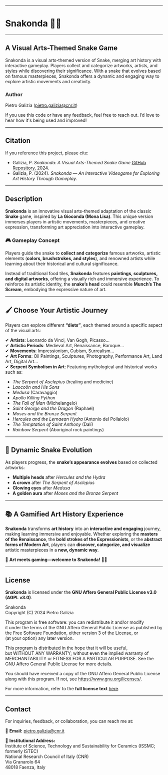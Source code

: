 *****
# Snakonda 🎨🐍
*****

## A Visual Arts-Themed Snake Game
Snakonda is a visual arts-themed version of Snake, merging art history with interactive gameplay. Players collect and categorize artworks, artists, and styles while discovering their significance. With a snake that evolves based on famous masterpieces, Snakonda offers a dynamic and engaging way to explore artistic movements and creativity.

### Author  
Pietro Galizia ([pietro.galizia@cnr.it](mailto:pietro.galizia@cnr.it))  

If you use this code or have any feedback, feel free to reach out. I’d love to hear how it's being used and improved!  

---

## Citation  

If you reference this project, please cite:  

- Galizia, P. *Snakonda: A Visual Arts-Themed Snake Game* [GitHub Repository](https://github.com/PietroGalizia/Snakonda), 2024.  
- Galizia, P. (2024). *Snakonda — An Interactive Videogame for Exploring Art History Through Gameplay.*  

---

## Description  

**Snakonda** is an innovative visual arts-themed adaptation of the classic **Snake** game, inspired by **La Gioconda (Mona Lisa)**. This unique version immerses players in artistic movements, masterpieces, and creative expression, transforming art appreciation into interactive gameplay.  

### 🎮 **Gameplay Concept**  
Players guide the snake to **collect and categorize** famous artworks, artistic elements (**colors, brushstrokes, and styles**), and renowned artists while learning about their historical and cultural significance.  

Instead of traditional food tiles, **Snakonda** features **paintings, sculptures, and digital artworks**, offering a visually rich and immersive experience. To reinforce its artistic identity, the **snake’s head** could resemble **Munch’s The Scream**, embodying the expressive nature of art.  

---

## 🖌️ **Choose Your Artistic Journey**  

Players can explore different **“diets”**, each themed around a specific aspect of the visual arts:  

✔ **Artists**: Leonardo da Vinci, Van Gogh, Picasso...  
✔ **Artistic Periods**: Medieval Art, Renaissance, Baroque...  
✔ **Movements**: Impressionism, Cubism, Surrealism...  
✔ **Art Forms**: Oil Paintings, Sculptures, Photography, Performance Art, Land Art, Digital Art...  
✔ **Serpent Symbolism in Art**: Featuring mythological and historical works such as:  

- *The Serpent of Asclepius* (healing and medicine)  
- *Laocoön and His Sons*  
- *Medusa* (Caravaggio)  
- *Apollo Killing Python*  
- *The Fall of Man* (Michelangelo)  
- *Saint George and the Dragon* (Raphael)  
- *Moses and the Bronze Serpent*  
- *Hercules and the Lernaean Hydra* (Antonio del Pollaiolo)  
- *The Temptation of Saint Anthony* (Dalí)  
- *Rainbow Serpent* (Aboriginal rock paintings)  

---

## 🐍 **Dynamic Snake Evolution**  

As players progress, the **snake’s appearance evolves** based on collected artworks:  

- **Multiple heads** after *Hercules and the Hydra*  
- **A crown** after *The Serpent of Asclepius*  
- **Glowing eyes** after *Medusa*  
- **A golden aura** after *Moses and the Bronze Serpent*  

---

## 📚 **A Gamified Art History Experience**  

**Snakonda** transforms **art history** into an **interactive and engaging** journey, making learning immersive and enjoyable. Whether exploring the **masters of the Renaissance**, the **bold strokes of the Expressionists**, or the **abstract forms of Modern Art**, players can **discover, categorize, and visualize** artistic masterpieces in a **new, dynamic way**.  

🎨 **Art meets gaming—welcome to Snakonda!** 🐍✨  

---

## License  

**Snakonda** is licensed under the **GNU Affero General Public License v3.0 (AGPL v3.0)**. 

Snakonda  
Copyright (C) 2024 Pietro Galizia  

This program is free software: you can redistribute it and/or modify  
it under the terms of the GNU Affero General Public License as published by  
the Free Software Foundation, either version 3 of the License, or  
(at your option) any later version.  

This program is distributed in the hope that it will be useful,  
but WITHOUT ANY WARRANTY; without even the implied warranty of  
MERCHANTABILITY or FITNESS FOR A PARTICULAR PURPOSE. See the  
GNU Affero General Public License for more details.  

You should have received a copy of the GNU Affero General Public License  
along with this program. If not, see <https://www.gnu.org/licenses/>.


For more information, refer to the **full license text** [here](https://www.gnu.org/licenses/agpl-3.0.en.html).  

---

## Contact  

For inquiries, feedback, or collaboration, you can reach me at:  

📧 **Email:** [pietro.galizia@cnr.it](mailto:pietro.galizia@cnr.it)  

📍 **Institutional Address:**  
Institute of Science, Technology and Sustainability for Ceramics (ISSMC; formerly ISTEC)  
National Research Council of Italy (CNR)  
Via Granarolo 64  
48018 Faenza, Italy

